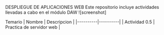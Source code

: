 DESPLIEGUE DE APLICACIONES WEB
Este repositorio incluye actividades llevadas a cabo en el módulo DAW
![screenshot]

Temario
| Nombre | Descripcion |
|----------|----------|
| Actividad 0.5    | Practica de servidor web   |


